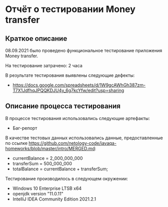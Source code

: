 # Отчёт о тестировании Money transfer

## Краткое описание

08.09.2021 было проведено функциональное тестирование приложения Money transfer.

На тестирование затрачено: 2 часа

В результате тестирования выявлены следующие дефекты:
* https://docs.google.com/spreadsheets/d/1W9gcAWhGh387zm-T7X1JdfhqJPQQKDJU4y_6g7kcYfw/edit?usp=sharing 


## Описание процесса тестирования

В процессе тестирования использовались следующие артефакты:
* Баг-репорт

В качестве тестовых данных использовались данные, предоставленные по ссылке https://github.com/netology-code/javaqa-homeworks/blob/master/intro/MERGED.md:
* currentBalance = 2_000_000_000
* transferSum = 500_000_000
* totalBalance = currentBalance + transferSum;

Тестирование производилось в следующем окружении:
* Windows 10 Enterprise LTSB x64
* openjdk version "11.0.11"
* IntelliJ IDEA Community Edition 2021.2.1